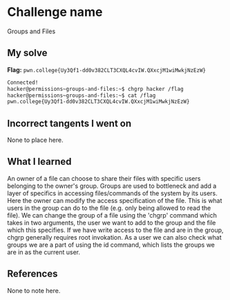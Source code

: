 # Challenge name
Groups and Files

## My solve
**Flag:** `pwn.college{Uy3Qf1-dd0v382CLT3CXQL4cvIW.QXxcjM1wiMwkjNzEzW}`

```bash 
Connected!                                                                        
hacker@permissions~groups-and-files:~$ chgrp hacker /flag
hacker@permissions~groups-and-files:~$ cat /flag
pwn.college{Uy3Qf1-dd0v382CLT3CXQL4cvIW.QXxcjM1wiMwkjNzEzW}
```

## Incorrect tangents I went on
None to place here.

## What I learned
An owner of a file can choose to share their files with specific users belonging to the owner's group. Groups are used to bottleneck and add a layer of specifics in accessing files/commands of the system by its users. Here the owner can modify the access specification of the file. This is what users in the group can do to the file (e.g. only being allowed to read the file). We can change the group of a file using the 'chgrp' command which takes in two arguments, the user we want to add to the group and the file which this specifies. If we have write access to the file and are in the group, chgrp generally requires root invokation. As a user we can also check what groups we are a part of using the id command, which lists the groups we are in as the current user.

## References 
None to note here.